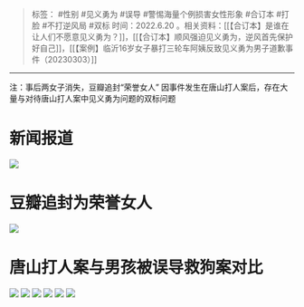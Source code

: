 > 标签： #性别 #见义勇为 #误导 #警惕海量个例损害女性形象 #合订本 #打脸 #不打逆风局 #双标
> 时间：2022.6.20
。相关资料：[[【合订本】是谁在让人们不愿意见义勇为？]]，[[【合订本】顺风强迫见义勇为，逆风首先保护好自己]]，[[【案例】临沂16岁女子暴打三轮车阿姨反致见义勇为男子道歉事件（20230303）]]
***
注：事后两女子消失，豆瓣追封“荣誉女人”
因事件发生在唐山打人案后，存在大量与对待唐山打人案中见义勇为问题的双标问题
# 新闻报道
![](https://raw.githubusercontent.com/bluntvoice/mypic/main/img-16740120362369aef12942c575309a5b377b65e7f193adca7949911a080b5791f5dcb8b46876b.jpg)
# 豆瓣追封为荣誉女人
![](https://raw.githubusercontent.com/bluntvoice/mypic/main/%E5%BE%AE%E4%BF%A1%E5%9B%BE%E7%89%87_20230119125423.jpg)
# 唐山打人案与男孩被误导救狗案对比
![](https://raw.githubusercontent.com/bluntvoice/mypic/main/img-16740119818801971921e2f38636a8cf43d714447f2a09998bf94112136899c5749c69873667c.jpg)
![](https://raw.githubusercontent.com/bluntvoice/mypic/main/img-16740119748730ed9c90039afebc0b10242e02478e4cfdaa4681346d3f2b57ec69ceb37402708.jpg)
![](https://raw.githubusercontent.com/bluntvoice/mypic/main/img-167401196215482f6d80b7359f9ca5de9c6245e73261ac3c20b04b02f7c19c52384b7da307bca.jpg)
![](https://raw.githubusercontent.com/bluntvoice/mypic/main/img-1674011956627cfc8c826e1cdb24fc67d7e7e52b86f7a4259ad68e2111edb773ec59ec03e2f8a.jpg)
![](https://raw.githubusercontent.com/bluntvoice/mypic/main/img-167401195214828897d381c41d73d344b77fa0c70ba58fb85b179243dd873ef44ab0226c631dd.jpg)
![](https://raw.githubusercontent.com/bluntvoice/mypic/main/img-16740119441556152aee585db071fab6ed5fb6bdd73cdd0192b2a6f8337c0ab30af40a37edf56.jpg)
